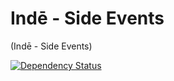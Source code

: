 # Indē​ - Side Events
(Indē​ - Side Events)

[![Dependency Status](https://david-dm.org/scbd/inde.cbd.int.svg)](https://david-dm.org/scbd/inde.cbd.int)
